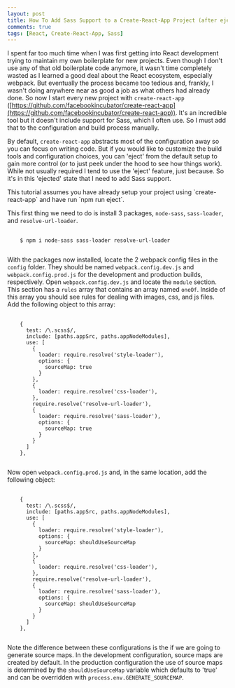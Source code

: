 ```yaml
---
layout: post
title: How To Add Sass Support to a Create-React-App Project (after ejecting)
comments: true
tags: [React, Create-React-App, Sass]
---
```


I spent far too much time when I was first getting into React development trying to maintain my own boilerplate for new projects. Even though I don't use any of that old boilerplate code anymore, it wasn't time completely wasted as I learned a good deal about the React ecosystem, especially webpack. But eventually the process became too tedious and, frankly, I wasn't doing anywhere near as good a job as what others had already done. So now I start every new project with `create-react-app` ([https://github.com/facebookincubator/create-react-app](https://github.com/facebookincubator/create-react-app)). It's an incredible tool but it doesn't include support for Sass, which I often use. So I must add that to the configuration and build process manually.

By default, `create-react-app` abstracts most of the configuration away so you can focus on writing code. But if you would like to customize the build tools and configuration choices, you can 'eject' from the default setup to gain more control (or to just peek under the hood to see how things work). While not usually required I tend to use the 'eject' feature, just because. So it's in this 'ejected' state that I need to add Sass support.

<div class="alert alert-info">
<i class="fa fa-exclamation-circle"></i> This tutorial assumes you have already setup your project using `create-react-app` and have run `npm run eject`.
</div>

This first thing we need to do is install 3 packages, `node-sass`, `sass-loader`, and `resolve-url-loader`.

<pre class="prettyprint lang-bsh">
  <code class="language-bsh">
    $ npm i node-sass sass-loader resolve-url-loader
  </code>
</pre>

With the packages now installed, locate the 2 webpack config files in the `config` folder. They should be named `webpack.config.dev.js` and `webpack.config.prod.js` for the development and production builds, respectively. Open `webpack.config.dev.js` and locate the `module` section. This section has a `rules` array that contains an array named `oneOf`. Inside of this array you should see rules for dealing with images, css, and js files. Add the following object to this array:

<pre class="prettyprint">
  <code class="language-js">
    {
      test: /\.scss$/,
      include: [paths.appSrc, paths.appNodeModules],
      use: [
        {
          loader: require.resolve('style-loader'),
          options: {
            sourceMap: true
          }
        },
        {
          loader: require.resolve('css-loader'),
        },
        require.resolve('resolve-url-loader'),
        {
          loader: require.resolve('sass-loader'),
          options: {
            sourceMap: true
          }
        }
      ]
    },
  </code>
</pre>

Now open `webpack.config.prod.js` and, in the same location, add the following object:

<pre class="prettyprint">
  <code class="language-js">
    {
      test: /\.scss$/,
      include: [paths.appSrc, paths.appNodeModules],
      use: [
        {
          loader: require.resolve('style-loader'),
          options: {
            sourceMap: shouldUseSourceMap
          }
        },
        {
          loader: require.resolve('css-loader'),
        },
        require.resolve('resolve-url-loader'),
        {
          loader: require.resolve('sass-loader'),
          options: {
            sourceMap: shouldUseSourceMap
          }
        }
      ]
    },
  </code>
</pre>

Note the difference between these configurations is the if we are going to generate source maps. In the development configuration, source maps are created by default. In the production configuration the use of source maps is determined by the `shouldUseSourceMap` variable which defaults to 'true' and can be overridden with `process.env.GENERATE_SOURCEMAP`.







